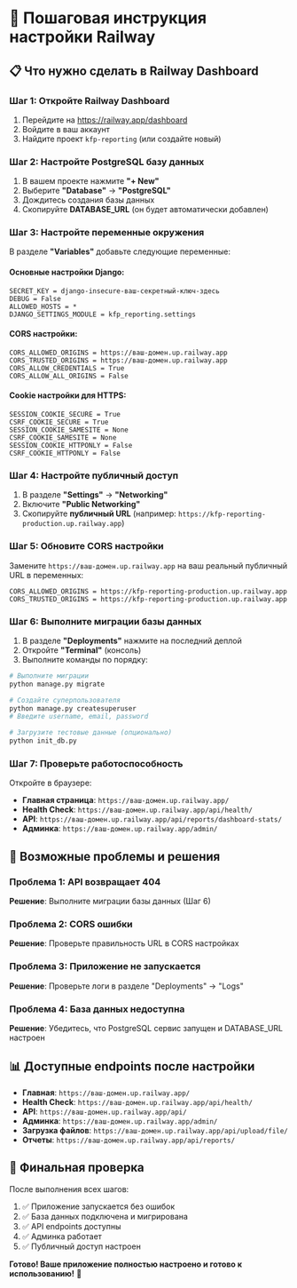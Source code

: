 # 🚀 Пошаговая инструкция настройки Railway

## 📋 **Что нужно сделать в Railway Dashboard**

### **Шаг 1: Откройте Railway Dashboard**
1. Перейдите на https://railway.app/dashboard
2. Войдите в ваш аккаунт
3. Найдите проект `kfp-reporting` (или создайте новый)

### **Шаг 2: Настройте PostgreSQL базу данных**
1. В вашем проекте нажмите **"+ New"**
2. Выберите **"Database"** → **"PostgreSQL"**
3. Дождитесь создания базы данных
4. Скопируйте **DATABASE_URL** (он будет автоматически добавлен)

### **Шаг 3: Настройте переменные окружения**
В разделе **"Variables"** добавьте следующие переменные:

#### **Основные настройки Django:**
```
SECRET_KEY = django-insecure-ваш-секретный-ключ-здесь
DEBUG = False
ALLOWED_HOSTS = *
DJANGO_SETTINGS_MODULE = kfp_reporting.settings
```

#### **CORS настройки:**
```
CORS_ALLOWED_ORIGINS = https://ваш-домен.up.railway.app
CORS_TRUSTED_ORIGINS = https://ваш-домен.up.railway.app
CORS_ALLOW_CREDENTIALS = True
CORS_ALLOW_ALL_ORIGINS = False
```

#### **Cookie настройки для HTTPS:**
```
SESSION_COOKIE_SECURE = True
CSRF_COOKIE_SECURE = True
SESSION_COOKIE_SAMESITE = None
CSRF_COOKIE_SAMESITE = None
SESSION_COOKIE_HTTPONLY = False
CSRF_COOKIE_HTTPONLY = False
```

### **Шаг 4: Настройте публичный доступ**
1. В разделе **"Settings"** → **"Networking"**
2. Включите **"Public Networking"**
3. Скопируйте **публичный URL** (например: `https://kfp-reporting-production.up.railway.app`)

### **Шаг 5: Обновите CORS настройки**
Замените `https://ваш-домен.up.railway.app` на ваш реальный публичный URL в переменных:
```
CORS_ALLOWED_ORIGINS = https://kfp-reporting-production.up.railway.app
CORS_TRUSTED_ORIGINS = https://kfp-reporting-production.up.railway.app
```

### **Шаг 6: Выполните миграции базы данных**
1. В разделе **"Deployments"** нажмите на последний деплой
2. Откройте **"Terminal"** (консоль)
3. Выполните команды по порядку:

```bash
# Выполните миграции
python manage.py migrate

# Создайте суперпользователя
python manage.py createsuperuser
# Введите username, email, password

# Загрузите тестовые данные (опционально)
python init_db.py
```

### **Шаг 7: Проверьте работоспособность**
Откройте в браузере:
- **Главная страница**: `https://ваш-домен.up.railway.app/`
- **Health Check**: `https://ваш-домен.up.railway.app/api/health/`
- **API**: `https://ваш-домен.up.railway.app/api/reports/dashboard-stats/`
- **Админка**: `https://ваш-домен.up.railway.app/admin/`

## 🔧 **Возможные проблемы и решения**

### **Проблема 1: API возвращает 404**
**Решение**: Выполните миграции базы данных (Шаг 6)

### **Проблема 2: CORS ошибки**
**Решение**: Проверьте правильность URL в CORS настройках

### **Проблема 3: Приложение не запускается**
**Решение**: Проверьте логи в разделе "Deployments" → "Logs"

### **Проблема 4: База данных недоступна**
**Решение**: Убедитесь, что PostgreSQL сервис запущен и DATABASE_URL настроен

## 📊 **Доступные endpoints после настройки**

- **Главная**: `https://ваш-домен.up.railway.app/`
- **Health Check**: `https://ваш-домен.up.railway.app/api/health/`
- **API**: `https://ваш-домен.up.railway.app/api/`
- **Админка**: `https://ваш-домен.up.railway.app/admin/`
- **Загрузка файлов**: `https://ваш-домен.up.railway.app/api/upload/file/`
- **Отчеты**: `https://ваш-домен.up.railway.app/api/reports/`

## 🎯 **Финальная проверка**

После выполнения всех шагов:
1. ✅ Приложение запускается без ошибок
2. ✅ База данных подключена и мигрирована
3. ✅ API endpoints доступны
4. ✅ Админка работает
5. ✅ Публичный доступ настроен

**Готово! Ваше приложение полностью настроено и готово к использованию!** 🎉
